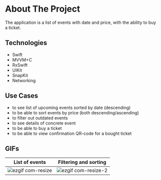 # About The Project
The application is a list of events with date and price, with the ability to buy a ticket.

## Technologies
- Swift
- MVVM+С
- RxSwift
- UIKit
- SnapKit
- Networking

## Use Cases
- to see list of upcoming events sorted by date (descending)
- to be able to sort events by price (both descending/ascending)
- to filter out outdated events
- to see details of concrete event
- to be able to buy a ticket
- to be able to view confirmation QR-code for a bought ticket

## GIFs

| List of events |Filtering and sorting |
| --- | --- |
![ezgif com-resize](https://user-images.githubusercontent.com/85932767/221890309-7f3721d8-c592-44fe-9155-553bd4ea07e6.gif) | ![ezgif com-resize-2](https://user-images.githubusercontent.com/85932767/221891862-85a9754b-9a95-41db-b8e7-a919c1a702c5.gif)




